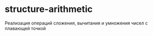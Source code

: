 # structure-arithmetic
Реализация операций сложения, вычитания и умножения чисел с плавающей точкой
